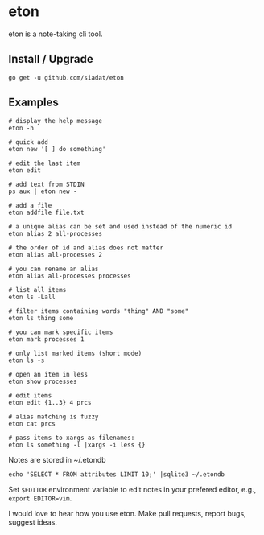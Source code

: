 # eton

eton is a note-taking cli tool.

## Install / Upgrade

    go get -u github.com/siadat/eton

## Examples

```shell
# display the help message
eton -h

# quick add
eton new '[ ] do something'

# edit the last item
eton edit

# add text from STDIN
ps aux | eton new -

# add a file
eton addfile file.txt

# a unique alias can be set and used instead of the numeric id
eton alias 2 all-processes

# the order of id and alias does not matter
eton alias all-processes 2

# you can rename an alias
eton alias all-processes processes

# list all items
eton ls -Lall

# filter items containing words "thing" AND "some"
eton ls thing some

# you can mark specific items
eton mark processes 1

# only list marked items (short mode)
eton ls -s

# open an item in less
eton show processes

# edit items
eton edit {1..3} 4 prcs

# alias matching is fuzzy
eton cat prcs

# pass items to xargs as filenames:
eton ls something -l |xargs -i less {}
```

Notes are stored in ~/.etondb

```shell
echo 'SELECT * FROM attributes LIMIT 10;' |sqlite3 ~/.etondb
```

Set `$EDITOR` environment variable to edit notes in your prefered editor, e.g., `export EDITOR=vim`.

I would love to hear how you use eton. Make pull requests, report bugs, suggest ideas.
